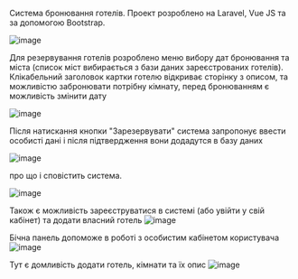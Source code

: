 Система бронювання готелів. Проект розроблено на Laravel, Vue JS та за допомогою Bootstrap.

![image](https://github.com/NataliaVer/vue-laravel-hotel-planer/assets/33368867/b1da629d-066c-4c7f-9191-001056a3b953)

Для резервування готелів розроблено меню вибору дат бронювання та міста (список міст вибирається з бази даних зареєстрованих готелів). Клікабельний заголовок картки готелю відкриває сторінку з описом, та можливістю забронювати потрібну кімнату, перед бронюванням є можливість змінити дату

![image](https://github.com/NataliaVer/vue-laravel-hotel-planer/assets/33368867/caaf6176-f672-4020-9c22-28becf0a54e0)

Після натискання кнопки "Зарезервувати" система запропонує ввести особисті дані і після підтвердження вони додадутся в базу даних

![image](https://github.com/NataliaVer/vue-laravel-hotel-planer/assets/33368867/7794c606-c811-4b89-aa37-4771b0126d0e)

про що і сповістить система.

![image](https://github.com/NataliaVer/vue-laravel-hotel-planer/assets/33368867/6d891f1a-cb52-4f87-a9f4-62df0b81a3c1)

Також є можливість зареєструватися в системі (або увійти у свій кабінет) та додати власний готель
![image](https://github.com/NataliaVer/vue-laravel-hotel-planer/assets/33368867/b6caccb4-08fe-41f4-9079-335abad2be38)

Бічна панель  допоможе в роботі з особистим кабінетом користувача 
![image](https://github.com/NataliaVer/vue-laravel-hotel-planer/assets/33368867/02f98fde-9d92-491f-9206-08a69b9cbf9c)

Тут є домливість додати готель, кімнати та їх опис
![image](https://github.com/NataliaVer/vue-laravel-hotel-planer/assets/33368867/84148b3a-7dbe-481f-9110-7041bb058880)


